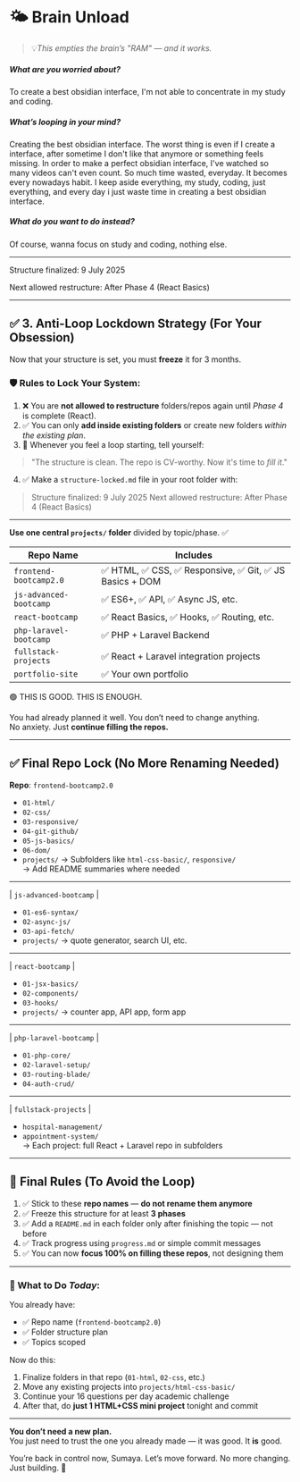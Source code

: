 
# 🌤️ Brain Unload

> 💡_This empties the brain’s "RAM" — and it works._

##### What are you worried about?

To create a best obsidian interface, I'm not able to concentrate in my study and coding.

##### What’s looping in your mind?        

Creating the best obsidian interface. The worst thing is even if I create a interface, after sometime I don't like that anymore or something feels missing. In order to make a perfect obsidian interface, I've watched so many videos can't even count. So much time wasted, everyday. It becomes every nowadays habit. I keep aside everything, my study, coding, 
just everything, and every day i just waste time in creating a best obsidian interface.

##### What do you want to do instead?        

Of course, wanna focus on study and coding, nothing else.

---

Structure finalized: 9 July 2025

Next allowed restructure: After Phase 4 (React Basics)

---

## ✅ 3. Anti-Loop Lockdown Strategy (For Your Obsession)

Now that your structure is set, you must **freeze** it for 3 months.

### 🛡️ Rules to Lock Your System:

1. ❌ You are **not allowed to restructure** folders/repos again until _Phase 4_ is complete (React).    
2. ✅ You can only **add inside existing folders** or create new folders _within the existing plan_.    
3. 🧠 Whenever you feel a loop starting, tell yourself:    
> "The structure is clean. The repo is CV-worthy. Now it's time to _fill it_."    
4. ✅ Make a `structure-locked.md` file in your root folder with:
> Structure finalized: 9 July 2025
> Next allowed restructure: After Phase 4 (React Basics)

---

**Use one central `projects/` folder** divided by topic/phase. ✅

|Repo Name|Includes|
|---|---|
|`frontend-bootcamp2.0`|✅ HTML, ✅ CSS, ✅ Responsive, ✅ Git, ✅ JS Basics + DOM|
|`js-advanced-bootcamp`|✅ ES6+, ✅ API, ✅ Async JS, etc.|
|`react-bootcamp`|✅ React Basics, ✅ Hooks, ✅ Routing, etc.|
|`php-laravel-bootcamp`|✅ PHP + Laravel Backend|
|`fullstack-projects`|✅ React + Laravel integration projects|
|`portfolio-site`|✅ Your own portfolio|

🟢 THIS IS GOOD. THIS IS ENOUGH.

You had already planned it well. You don’t need to change anything.  
No anxiety. Just **continue filling the repos.**

---

## ✅ Final Repo Lock (No More Renaming Needed)

**Repo**: `frontend-bootcamp2.0`

- `01-html/`    
- `02-css/`    
- `03-responsive/`    
- `04-git-github/`    
- `05-js-basics/`    
- `06-dom/`    
- `projects/` → Subfolders like `html-css-basic/`, `responsive/`  
    → Add README summaries where needed

---

| `js-advanced-bootcamp` |

- `01-es6-syntax/`    
- `02-async-js/`    
- `03-api-fetch/`    
- `projects/` → quote generator, search UI, etc.

---

| `react-bootcamp` |

- `01-jsx-basics/`    
- `02-components/`    
- `03-hooks/`    
- `projects/` → counter app, API app, form app

---

| `php-laravel-bootcamp` |

- `01-php-core/`    
- `02-laravel-setup/`    
- `03-routing-blade/`    
- `04-auth-crud/`    

---

| `fullstack-projects` |

- `hospital-management/`    
- `appointment-system/`  
    → Each project: full React + Laravel repo in subfolders

---

## 🧘 Final Rules (To Avoid the Loop)

1. ✅ Stick to these **repo names** — **do not rename them anymore**    
2. ✅ Freeze this structure for at least **3 phases**    
3. ✅ Add a `README.md` in each folder only after finishing the topic — not before    
4. ✅ Track progress using `progress.md` or simple commit messages    
5. ✅ You can now **focus 100% on filling these repos**, not designing them    

---

### 📌 What to Do _Today_:

You already have:

- ✅ Repo name (`frontend-bootcamp2.0`)    
- ✅ Folder structure plan    
- ✅ Topics scoped    

Now do this:

1. Finalize folders in that repo (`01-html`, `02-css`, etc.)    
2. Move any existing projects into `projects/html-css-basic/`    
3. Continue your 16 questions per day academic challenge    
4. After that, do **just 1 HTML+CSS mini project** tonight and commit    

---

**You don’t need a new plan.**  
You just need to trust the one you already made — it was good. It **is** good.

You’re back in control now, Sumaya. Let’s move forward. No more changing. Just building. 🤍